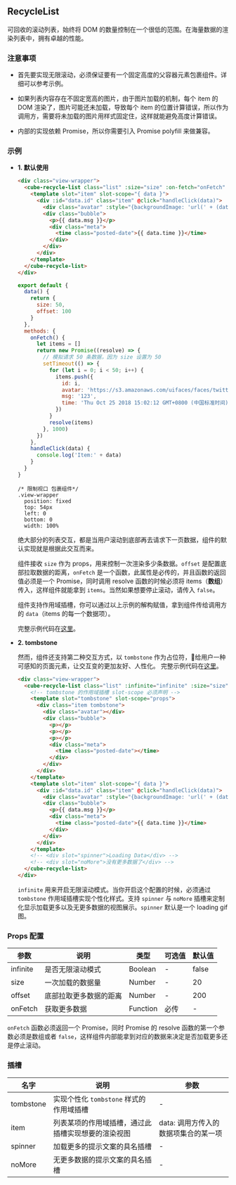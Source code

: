 ## RecycleList

可回收的滚动列表，始终将 DOM 的数量控制在一个很低的范围。在海量数据的渲染列表中，拥有卓越的性能。

### 注意事项

  - 首先要实现无限滚动，必须保证要有一个固定高度的父容器元素包裹组件。详细可以参考示例。

  - 如果列表内容存在不固定宽高的图片，由于图片加载的机制，每个 item 的 DOM 渲染了，图片可能还未加载，导致每个 item 的位置计算错误，所以作为调用方，需要将未加载的图片用样式固定住，这样就能避免高度计算错误。

  - 内部的实现依赖 Promise，所以你需要引入 Promise polyfill 来做兼容。

### 示例

- **1. 默认使用**

  ```html
  <div class="view-wrapper">
    <cube-recycle-list class="list" :size="size" :on-fetch="onFetch" :offset="offset">
      <template slot="item" slot-scope="{ data }">
        <div :id="data.id" class="item" @click="handleClick(data)">
          <div class="avatar" :style="{backgroundImage: 'url(' + (data.avatar || '') + ')'}"></div>
          <div class="bubble">
            <p>{{ data.msg }}</p>
            <div class="meta">
              <time class="posted-date">{{ data.time }}</time>
            </div>
          </div>
        </div>
      </template>
    </cube-recycle-list>
  </div>
  ```
  ```js
  export default {
    data() {
      return {
        size: 50,
        offset: 100
      }
    },
    methods: {
      onFetch() {
        let items = []
        return new Promise((resolve) => {
          // 模拟请求 50 条数据，因为 size 设置为 50
          setTimeout(() => {
            for (let i = 0; i < 50; i++) {
              items.push({
                id: i,
                avatar: 'https://s3.amazonaws.com/uifaces/faces/twitter/danpliego/128.jpg',
                msg: '123',
                time: 'Thu Oct 25 2018 15:02:12 GMT+0800 (中国标准时间)'
              })
            }
            resolve(items)
          }, 1000)
        })
      },
      handleClick(data) {
        console.log('Item:' + data)
      }
    }
  }
  ```

  ```stylus
  /* 限制视口 包裹组件*/
  .view-wrapper
    position: fixed
    top: 54px
    left: 0
    bottom: 0
    width: 100%
  ```

    绝大部分的列表交互，都是当用户滚动到底部再去请求下一页数据，组件的默认实现就是根据此交互而来。

    组件接收 `size` 作为 props，用来控制一次渲染多少条数据。`offset` 是配置底部拉取数据的距离，`onFetch` 是一个函数，此属性是必传的，并且函数的返回值必须是一个 Promise，同时调用 resolve 函数的时候必须将 items（**数组**） 传入，这样组件就能拿到 `items`。当然如果想要停止滚动，请传入 `false`。

    组件支持作用域插槽，你可以通过以上示例的解构赋值，拿到组件传给调用方的 `data`（items 的每一个数据项）。

    完整示例代码在[这里](https://github.com/didi/cube-ui/blob/master/example/pages/recycle-list/recycle-list-default.vue)。

- **2. tombstone**

  然而，组件还支持第二种交互方式，以 `tombstone` 作为占位符，给用户一种可感知的页面元素，让交互变的更加友好、人性化。
  完整示例代码在[这里](https://github.com/didi/cube-ui/blob/master/example/pages/recycle-list/recycle-list-tombstone.vue)。

  ```html
  <div class="view-wrapper">
    <cube-recycle-list class="list" :infinite="infinite" :size="size" :on-fetch="onFetch">
      <!-- tombstone 的作用域插槽 slot-scope 必须声明 -->
      <template slot="tombstone" slot-scope="props">
        <div class="item tombstone">
          <div class="avatar"></div>
          <div class="bubble">
            <p></p>
            <p></p>
            <p></p>
            <div class="meta">
              <time class="posted-date"></time>
            </div>
          </div>
        </div>
      </template>
      <template slot="item" slot-scope="{ data }">
        <div :id="data.id" class="item" @click="handleClick(data)">
          <div class="avatar" :style="{backgroundImage: 'url(' + (data.avatar || '') + ')'}"></div>
          <div class="bubble">
            <p>{{ data.msg }}</p>
            <div class="meta">
              <time class="posted-date">{{ data.time }}</time>
            </div>
          </div>
        </div>
      </template>
      <!-- <div slot="spinner">Loading Data</div> -->
      <!-- <div slot="noMore">没有更多数据了</div> -->
    </cube-recycle-list>
  </div>
  ```

  `infinite` 用来开启无限滚动模式。当你开启这个配置的时候，必须通过 `tombstone` 作用域插槽实现个性化样式。支持 `spinner` 与 `noMore` 插槽来定制化显示加载更多以及无更多数据的视图展示。`spinner` 默认是一个 loading gif 图。

### Props 配置

| 参数 | 说明 | 类型 | 可选值 | 默认值 |
| - | - | - | - | - |
| infinite | 是否无限滚动模式 | Boolean | - | false |
| size | 一次加载的数据量 | Number | - | 20 |
| offset | 底部拉取更多数据的距离 | Number | - | 200 |
| onFetch | 获取更多数据 | Function | 必传 | - |

`onFetch` 函数必须返回一个 Promise，同时 Promise 的 resolve 函数的第一个参数必须是数组或者 `false`，这样组件内部能拿到对应的数据来决定是否加载更多还是停止滚动。

### 插槽

| 名字 | 说明 | 参数 |
| - | - | - |
| tombstone | 实现个性化 `tombstone` 样式的作用域插槽 | - |
| item | 列表某项的作用域插槽，通过此插槽实现想要的渲染视图 | data: 调用方传入的数据项集合的某一项 |
| spinner | 加载更多的提示文案的具名插槽 | - |
| noMore | 无更多数据的提示文案的具名插槽 | - |
